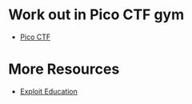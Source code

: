 # Work out in Pico CTF gym
- [Pico CTF](https://picoctf.org/)

# More Resources
- [Exploit Education](http://exploit.education/phoenix/)